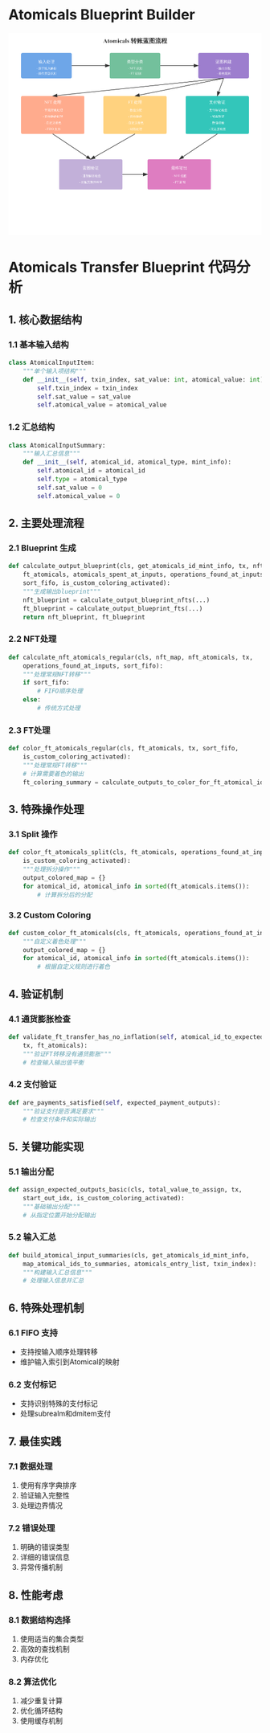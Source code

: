 # Atomicals Blueprint Builder 

![atomicals-flow](../img/atomicals_blueprint_builder.png)
# Atomicals Transfer Blueprint 代码分析

## 1. 核心数据结构

### 1.1 基本输入结构
```python
class AtomicalInputItem:
    """单个输入项结构"""
    def __init__(self, txin_index, sat_value: int, atomical_value: int):
        self.txin_index = txin_index
        self.sat_value = sat_value
        self.atomical_value = atomical_value
```

### 1.2 汇总结构
```python
class AtomicalInputSummary:
    """输入汇总信息"""
    def __init__(self, atomical_id, atomical_type, mint_info):
        self.atomical_id = atomical_id
        self.type = atomical_type
        self.sat_value = 0
        self.atomical_value = 0
```

## 2. 主要处理流程

### 2.1 Blueprint 生成
```python
def calculate_output_blueprint(cls, get_atomicals_id_mint_info, tx, nft_atomicals, 
    ft_atomicals, atomicals_spent_at_inputs, operations_found_at_inputs, 
    sort_fifo, is_custom_coloring_activated):
    """生成输出blueprint"""
    nft_blueprint = calculate_output_blueprint_nfts(...)
    ft_blueprint = calculate_output_blueprint_fts(...)
    return nft_blueprint, ft_blueprint
```

### 2.2 NFT处理
```python
def calculate_nft_atomicals_regular(cls, nft_map, nft_atomicals, tx, 
    operations_found_at_inputs, sort_fifo):
    """处理常规NFT转移"""
    if sort_fifo:
        # FIFO顺序处理
    else:
        # 传统方式处理
```

### 2.3 FT处理
```python
def color_ft_atomicals_regular(cls, ft_atomicals, tx, sort_fifo, 
    is_custom_coloring_activated):
    """处理常规FT转移"""
    # 计算需要着色的输出
    ft_coloring_summary = calculate_outputs_to_color_for_ft_atomical_ids(...)
```

## 3. 特殊操作处理

### 3.1 Split 操作
```python
def color_ft_atomicals_split(cls, ft_atomicals, operations_found_at_inputs, tx, 
    is_custom_coloring_activated):
    """处理拆分操作"""
    output_colored_map = {}
    for atomical_id, atomical_info in sorted(ft_atomicals.items()):
        # 计算拆分后的分配
```

### 3.2 Custom Coloring
```python
def custom_color_ft_atomicals(cls, ft_atomicals, operations_found_at_inputs, tx):
    """自定义着色处理"""
    output_colored_map = {}
    for atomical_id, atomical_info in sorted(ft_atomicals.items()):
        # 根据自定义规则进行着色
```

## 4. 验证机制

### 4.1 通货膨胀检查
```python
def validate_ft_transfer_has_no_inflation(self, atomical_id_to_expected_outs_map, 
    tx, ft_atomicals):
    """验证FT转移没有通货膨胀"""
    # 检查输入输出值平衡
```

### 4.2 支付验证
```python
def are_payments_satisfied(self, expected_payment_outputs):
    """验证支付是否满足要求"""
    # 检查支付条件和实际输出
```

## 5. 关键功能实现

### 5.1 输出分配
```python
def assign_expected_outputs_basic(cls, total_value_to_assign, tx, 
    start_out_idx, is_custom_coloring_activated):
    """基础输出分配"""
    # 从指定位置开始分配输出
```

### 5.2 输入汇总
```python
def build_atomical_input_summaries(cls, get_atomicals_id_mint_info, 
    map_atomical_ids_to_summaries, atomicals_entry_list, txin_index):
    """构建输入汇总信息"""
    # 处理输入信息并汇总
```

## 6. 特殊处理机制

### 6.1 FIFO 支持
- 支持按输入顺序处理转移
- 维护输入索引到Atomical的映射

### 6.2 支付标记
- 支持识别特殊的支付标记
- 处理subrealm和dmitem支付

## 7. 最佳实践

### 7.1 数据处理
1. 使用有序字典排序
2. 验证输入完整性
3. 处理边界情况

### 7.2 错误处理
1. 明确的错误类型
2. 详细的错误信息
3. 异常传播机制

## 8. 性能考虑

### 8.1 数据结构选择
1. 使用适当的集合类型
2. 高效的查找机制
3. 内存优化

### 8.2 算法优化
1. 减少重复计算
2. 优化循环结构
3. 使用缓存机制